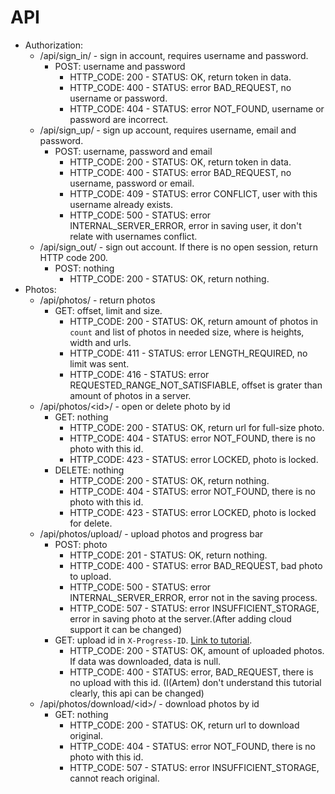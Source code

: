 # API
* Authorization:
	* /api/sign_in/ - sign in account, requires username and password.
		* POST: username and password
			* HTTP\_CODE: 200 - STATUS: OK, return token in data.
			* HTTP\_CODE: 400 - STATUS: error BAD\_REQUEST, no username or password.
			* HTTP\_CODE: 404 - STATUS: error NOT\_FOUND, username or password are incorrect.
	* /api/sign_up/ - sign up account, requires username, email and password.
		* POST: username, password and email
			* HTTP\_CODE: 200 - STATUS: OK, return token in data.
			* HTTP\_CODE: 400 - STATUS: error BAD\_REQUEST, no username, password or email.
			* HTTP\_CODE: 409 - STATUS: error CONFLICT, user with this username already exists.
			* HTTP\_CODE: 500 - STATUS: error INTERNAL\_SERVER\_ERROR, error in saving user, it don't relate with usernames conflict.
	* /api/sign_out/ - sign out account. If there is no open session, return HTTP code 200.
		* POST: nothing
			* HTTP\_CODE: 200 - STATUS: OK, return nothing.
* Photos:
    * /api/photos/ - return photos
        * GET: offset, limit and size.
            * HTTP\_CODE: 200 - STATUS: OK, return amount of photos in `count` and list of photos in needed size, where is heights, width and urls.
            * HTTP\_CODE: 411 - STATUS: error LENGTH\_REQUIRED, no limit was sent.
            * HTTP\_CODE: 416 - STATUS: error REQUESTED\_RANGE\_NOT\_SATISFIABLE, offset is grater than amount of photos in a server.
    * /api/photos/\<id\>/ - open or delete photo by id
        * GET: nothing
            * HTTP\_CODE: 200 - STATUS: OK, return url for full-size photo.
            * HTTP\_CODE: 404 - STATUS: error NOT\_FOUND, there is no photo with this id.
            * HTTP\_CODE: 423 - STATUS: error LOCKED, photo is locked.
        * DELETE: nothing
            * HTTP\_CODE: 200 - STATUS: OK, return nothing.
            * HTTP\_CODE: 404 - STATUS: error NOT\_FOUND, there is no photo with this id.
            * HTTP\_CODE: 423 - STATUS: error LOCKED, photo is locked for delete.
    * /api/photos/upload/ - upload photos and progress bar
        * POST: photo
            * HTTP\_CODE: 201 - STATUS: OK, return nothing.
            * HTTP\_CODE: 400 - STATUS: error BAD\_REQUEST, bad photo to upload.
            * HTTP\_CODE: 500 - STATUS: error INTERNAL\_SERVER\_ERROR, error not in the saving process.
            * HTTP\_CODE: 507 - STATUS: error INSUFFICIENT\_STORAGE, error in saving photo at the server.(After adding cloud support it can be changed)
        * GET: upload id in `X-Progress-ID`. [Link to tutorial](https://www.laurentluce.com/posts/upload-to-django-with-progress-bar-using-ajax-and-jquery/).
            * HTTP\_CODE: 200 - STATUS: OK, amount of uploaded photos. If data was downloaded, data is null.
            * HTTP\_CODE: 400 - STATUS: error, BAD\_REQUEST, there is no upload with this id. (I(Artem) don't understand this tutorial clearly, this api can be changed)
    * /api/photos/download/\<id\>/ - download photos by id
        * GET: nothing
            * HTTP\_CODE: 200 - STATUS: OK, return url to download original.
            * HTTP\_CODE: 404 - STATUS: error NOT\_FOUND, there is no photo with this id.
            * HTTP\_CODE: 507 - STATUS: error INSUFFICIENT\_STORAGE, cannot reach original. 
